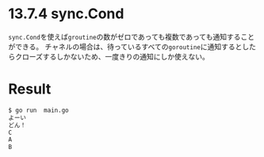 # 13.7.4 sync.Cond
`sync.Cond`を使えば`groutine`の数がゼロであっても複数であっても通知することができる。
チャネルの場合は、待っているすべての`goroutine`に通知するとしたらクローズするしかないため、一度きりの通知にしか使えない。

# Result

```bash
$ go run  main.go
よーい
どん！
C
A
B
```
